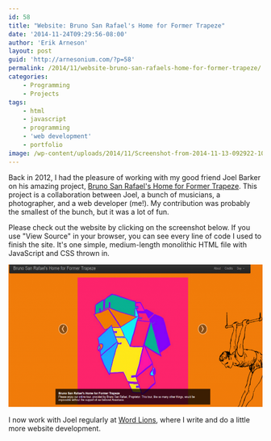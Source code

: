 ```yaml
---
id: 58
title: "Website: Bruno San Rafael's Home for Former Trapeze"
date: '2014-11-24T09:29:56-08:00'
author: 'Erik Arneson'
layout: post
guid: 'http://arnesonium.com/?p=58'
permalink: /2014/11/website-bruno-san-rafaels-home-for-former-trapeze/
categories:
    - Programming
    - Projects
tags:
    - html
    - javascript
    - programming
    - 'web development'
    - portfolio
image: /wp-content/uploads/2014/11/Screenshot-from-2014-11-13-092922-1024x499.png    
---
```


Back in 2012, I had the pleasure of working with my good friend Joel Barker on his amazing project, <a href="http://brunosanrafael.com/">Bruno San Rafael's Home for Former Trapeze</a>. This project is a collaboration between Joel, a bunch of musicians, a photographer, and a web developer (me!). My contribution was probably the smallest of the bunch, but it was a lot of fun.
<!--more-->

Please check out the website by clicking on the screenshot below. If you use "View Source" in your browser, you can see every line of code I used to finish the site. It's one simple, medium-length monolithic HTML file with JavaScript and CSS thrown in.

<a href="http://brunosanrafael.com/" target="_blank"><img class="aligncenter size-large wp-image-60" src="/wp-content/uploads/2014/11/Screenshot-from-2014-11-13-092922-1024x499.png" alt="Bruno San Rafael" width="580" height="282" /></a>

I now work with Joel regularly at <a href="http://www.wordlions.com/">Word Lions</a>, where I write and do a little more website development.

&nbsp;

